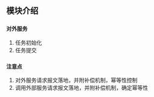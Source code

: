 ## 模块介绍
### `对外服务`
1. 任务初始化
2. 任务提交

### `注意点`
1. 对外服务请求报文落地，并附补偿机制，幂等性控制
2. 调用外部服务请求报文落地，并附补偿机制，确定幂等性